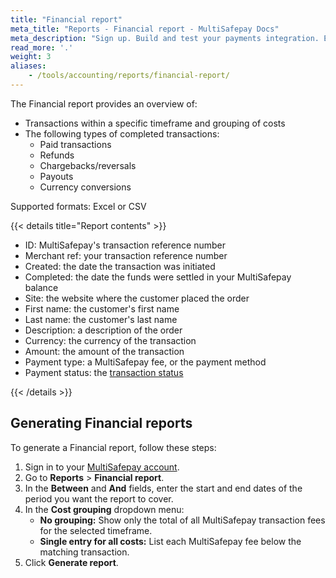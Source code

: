 ```yaml
---
title: "Financial report"
meta_title: "Reports - Financial report - MultiSafepay Docs"
meta_description: "Sign up. Build and test your payments integration. Explore our products and services. Use our API reference, SDKs, and wrappers. Get support."
read_more: '.'
weight: 3
aliases:
    - /tools/accounting/reports/financial-report/
---
```

The Financial report provides an overview of:

- Transactions within a specific timeframe and grouping of costs
- The following types of completed transactions:  
    - Paid transactions
    - Refunds
    - Chargebacks/reversals
    - Payouts
    - Currency conversions

Supported formats: Excel or CSV

{{< details title="Report contents" >}}

- ID: MultiSafepay's transaction reference number
- Merchant ref: your transaction reference number
- Created: the date the transaction was initiated
- Completed: the date the funds were settled in your MultiSafepay balance
- Site: the website where the customer placed the order
- First name: the customer's first name
- Last name: the customer's last name
- Description: a description of the order
- Currency: the currency of the transaction
- Amount: the amount of the transaction
- Payment type: a MultiSafepay fee, or the payment method
- Payment status: the [transaction status](/api/multisafepay-statuses)

{{< /details >}}

## Generating Financial reports

To generate a Financial report, follow these steps:

1. Sign in to your [MultiSafepay account](https://merchant.multisafepay.com/).
2. Go to **Reports** > **Financial report**.
3. In the **Between** and **And** fields, enter the start and end dates of the period you want the report to cover.
4. In the **Cost grouping** dropdown menu:  
    - **No grouping:** Show only the total of all MultiSafepay transaction fees for the selected timeframe.
    - **Single entry for all costs:** List each MultiSafepay fee below the matching transaction.
5. Click **Generate report**.